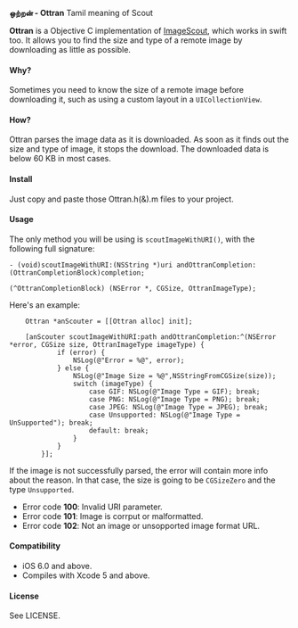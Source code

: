 **ஒற்றன் - Ottran** Tamil meaning of Scout

**Ottran** is a Objective C implementation of [ImageScout](https://github.com/kaishin/ImageScout), which works in swift too.
It allows you to find the size and type of a remote image by downloading as little as possible.

#### Why?

Sometimes you need to know the size of a remote image before downloading it, such as
using a custom layout in a `UICollectionView`.

#### How?

Ottran parses the image data as it is downloaded. As soon as it finds out the size and type of image,
it stops the download. The downloaded data is below 60 KB in most cases.

#### Install

Just copy and paste those Ottran.h(&).m files to your project.

#### Usage

The only method you will be using is `scoutImageWithURI()`, with the following full signature:

```objc
- (void)scoutImageWithURI:(NSString *)uri andOttranCompletion:(OttranCompletionBlock)completion;

(^OttranCompletionBlock) (NSError *, CGSize, OttranImageType);
```

Here's an example:

```objc
    Ottran *anScouter = [[Ottran alloc] init];

    [anScouter scoutImageWithURI:path andOttranCompletion:^(NSError *error, CGSize size, OttranImageType imageType) {
            if (error) {
                NSLog(@"Error = %@", error);
            } else {
            	NSLog(@"Image Size = %@",NSStringFromCGSize(size));
                switch (imageType) {
                    case GIF: NSLog(@"Image Type = GIF); break;
                    case PNG: NSLog(@"Image Type = PNG); break;
                    case JPEG: NSLog(@"Image Type = JPEG); break;
                    case Unsupported: NSLog(@"Image Type = UnSupported"); break;
                    default: break;
                }
            }
        }];
```

If the image is not successfully parsed, the error will contain more info about the reason.
In that case, the size is going to be `CGSizeZero` and the type `Unsupported`.

- Error code **100**: Invalid URI parameter.
- Error code **101**: Image is corrput or malformatted.
- Error code **102**: Not an image or unsopported image format URL.

#### Compatibility

- iOS 6.0 and above.
- Compiles with Xcode 5 and above.

#### License

See LICENSE.
